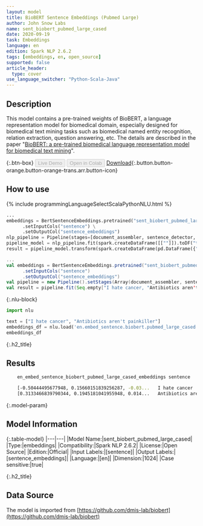 ```yaml
---
layout: model
title: BioBERT Sentence Embeddings (Pubmed Large)
author: John Snow Labs
name: sent_biobert_pubmed_large_cased
date: 2020-09-19
task: Embeddings
language: en
edition: Spark NLP 2.6.2
tags: [embeddings, en, open_source]
supported: false
article_header:
  type: cover
use_language_switcher: "Python-Scala-Java"
---
```


## Description
This model contains a pre-trained weights of BioBERT, a language representation model for biomedical domain, especially designed for biomedical text mining tasks such as biomedical named entity recognition, relation extraction, question answering, etc. The details are described in the paper "[BioBERT: a pre-trained biomedical language representation model for biomedical text mining](https://arxiv.org/abs/1901.08746)".

{:.btn-box}
<button class="button button-orange" disabled>Live Demo</button>
<button class="button button-orange" disabled>Open in Colab</button>
[Download](https://s3.amazonaws.com/auxdata.johnsnowlabs.com/public/models/sent_biobert_pubmed_large_cased_en_2.6.2_2.4_1600531709085.zip){:.button.button-orange.button-orange-trans.arr.button-icon}

## How to use

<div class="tabs-box" markdown="1">

{% include programmingLanguageSelectScalaPythonNLU.html %}

```python
...
embeddings = BertSentenceEmbeddings.pretrained("sent_biobert_pubmed_large_cased", "en") \
      .setInputCols("sentence") \
      .setOutputCol("sentence_embeddings")
nlp_pipeline = Pipeline(stages=[document_assembler, sentence_detector, embeddings])
pipeline_model = nlp_pipeline.fit(spark.createDataFrame([[""]]).toDF("text"))
result = pipeline_model.transform(spark.createDataFrame(pd.DataFrame({"text": ["I hate cancer, "Antibiotics aren't painkiller""]})))
```

```scala
...
val embeddings = BertSentenceEmbeddings.pretrained("sent_biobert_pubmed_large_cased", "en")
      .setInputCols("sentence")
      .setOutputCol("sentence_embeddings")
val pipeline = new Pipeline().setStages(Array(document_assembler, sentence_detector, embeddings))
val result = pipeline.fit(Seq.empty["I hate cancer, "Antibiotics aren't painkiller""].toDS.toDF("text")).transform(data)
```

{:.nlu-block}
```python
import nlu

text = ["I hate cancer", "Antibiotics aren't painkiller"]
embeddings_df = nlu.load('en.embed_sentence.biobert.pubmed_large_cased').predict(text, output_level='sentence')
embeddings_df
```

</div>

{:.h2_title}
## Results
```bash
	en_embed_sentence_biobert_pubmed_large_cased_embeddings	sentence

	[-0.50444495677948, 0.15660151839256287, -0.03...	I hate cancer
	[0.3133466839790344, 0.1945181041955948, 0.014...	Antibiotics aren't painkiller
```

{:.model-param}
## Model Information

{:.table-model}
|---|---|
|Model Name:|sent_biobert_pubmed_large_cased|
|Type:|embeddings|
|Compatibility:|Spark NLP 2.6.2|
|License:|Open Source|
|Edition:|Official|
|Input Labels:|[sentence]|
|Output Labels:|[sentence_embeddings]|
|Language:|[en]|
|Dimension:|1024|
|Case sensitive:|true|

{:.h2_title}
## Data Source
The model is imported from [https://github.com/dmis-lab/biobert](https://github.com/dmis-lab/biobert)
